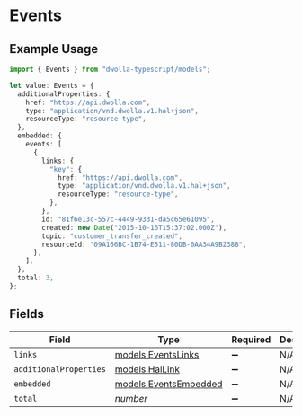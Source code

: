 # Events

## Example Usage

```typescript
import { Events } from "dwolla-typescript/models";

let value: Events = {
  additionalProperties: {
    href: "https://api.dwolla.com",
    type: "application/vnd.dwolla.v1.hal+json",
    resourceType: "resource-type",
  },
  embedded: {
    events: [
      {
        links: {
          "key": {
            href: "https://api.dwolla.com",
            type: "application/vnd.dwolla.v1.hal+json",
            resourceType: "resource-type",
          },
        },
        id: "81f6e13c-557c-4449-9331-da5c65e61095",
        created: new Date("2015-10-16T15:37:02.000Z"),
        topic: "customer_transfer_created",
        resourceId: "09A166BC-1B74-E511-80DB-0AA34A9B2388",
      },
    ],
  },
  total: 3,
};
```

## Fields

| Field                                                | Type                                                 | Required                                             | Description                                          | Example                                              |
| ---------------------------------------------------- | ---------------------------------------------------- | ---------------------------------------------------- | ---------------------------------------------------- | ---------------------------------------------------- |
| `links`                                              | [models.EventsLinks](../models/eventslinks.md)       | :heavy_minus_sign:                                   | N/A                                                  |                                                      |
| `additionalProperties`                               | [models.HalLink](../models/hallink.md)               | :heavy_minus_sign:                                   | N/A                                                  |                                                      |
| `embedded`                                           | [models.EventsEmbedded](../models/eventsembedded.md) | :heavy_minus_sign:                                   | N/A                                                  |                                                      |
| `total`                                              | *number*                                             | :heavy_minus_sign:                                   | N/A                                                  | 3                                                    |